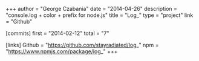 +++
author = "George Czabania"
date = "2014-04-26"
description = "console.log + color + prefix for node.js"
title = "Log_"
type = "project"
link = "Github"

[commits]
  first = "2014-02-12"
  total = "7"

[links]
  Github = "https://github.com/stayradiated/log_"
  npm = "https://www.npmjs.com/package/log_"
+++

